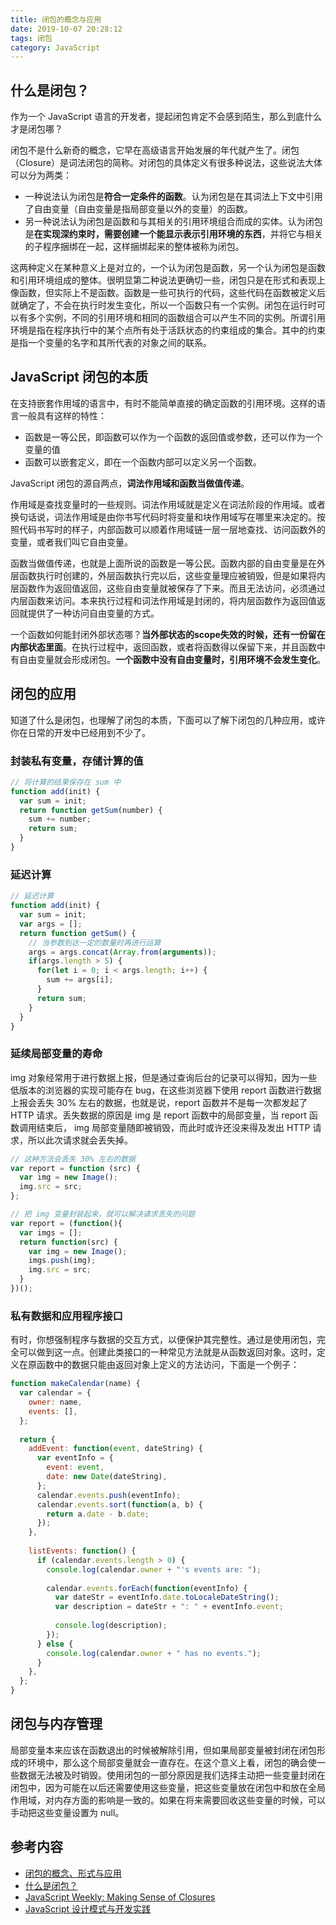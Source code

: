 ```yaml
---
title: 闭包的概念与应用
date: 2019-10-07 20:28:12
tags: 闭包
category: JavaScript
---
```


## 什么是闭包？

作为一个 JavaScript 语言的开发者，提起闭包肯定不会感到陌生，那么到底什么才是闭包哪？

闭包不是什么新奇的概念，它早在高级语言开始发展的年代就产生了。闭包（Closure）是词法闭包的简称。对闭包的具体定义有很多种说法，这些说法大体可以分为两类：
+ 一种说法认为闭包是**符合一定条件的函数**。认为闭包是在其词法上下文中引用了自由变量（自由变量是指局部变量以外的变量）的函数。
+ 另一种说法认为闭包是函数和与其相关的引用环境组合而成的实体。认为闭包是**在实现深约束时，需要创建一个能显示表示引用环境的东西**，并将它与相关的子程序捆绑在一起，这样捆绑起来的整体被称为闭包。

这两种定义在某种意义上是对立的，一个认为闭包是函数，另一个认为闭包是函数和引用环境组成的整体。很明显第二种说法更确切一些，闭包只是在形式和表现上像函数，但实际上不是函数。函数是一些可执行的代码，这些代码在函数被定义后就确定了，不会在执行时发生变化，所以一个函数只有一个实例。闭包在运行时可以有多个实例，不同的引用环境和相同的函数组合可以产生不同的实例。所谓引用环境是指在程序执行中的某个点所有处于活跃状态的约束组成的集合。其中的约束是指一个变量的名字和其所代表的对象之间的联系。

## JavaScript 闭包的本质

在支持嵌套作用域的语言中，有时不能简单直接的确定函数的引用环境。这样的语言一般具有这样的特性：
+ 函数是一等公民，即函数可以作为一个函数的返回值或参数，还可以作为一个变量的值
+ 函数可以嵌套定义，即在一个函数内部可以定义另一个函数。

JavaScript 闭包的源自两点，**词法作用域和函数当做值传递**。

作用域是查找变量时的一些规则。词法作用域就是定义在词法阶段的作用域。或者换句话说，词法作用域是由你书写代码时将变量和块作用域写在哪里来决定的。按照代码书写时的样子，内部函数可以顺着作用域链一层一层地查找、访问函数外的变量，或者我们叫它自由变量。

函数当做值传递，也就是上面所说的函数是一等公民。函数内部的自由变量是在外层函数执行时创建的，外层函数执行完以后，这些变量理应被销毁，但是如果将内层函数作为返回值返回，这些自由变量就被保存了下来。而且无法访问，必须通过内层函数来访问。本来执行过程和词法作用域是封闭的，将内层函数作为返回值返回就提供了一种访问自由变量的方式。

一个函数如何能封闭外部状态哪？**当外部状态的scope失效的时候，还有一份留在内部状态里面**。在执行过程中，返回函数，或者将函数得以保留下来，并且函数中有自由变量就会形成闭包。**一个函数中没有自由变量时，引用环境不会发生变化**。

## 闭包的应用

知道了什么是闭包，也理解了闭包的本质，下面可以了解下闭包的几种应用，或许你在日常的开发中已经用到不少了。

### 封装私有变量，存储计算的值

```javascript
// 将计算的结果保存在 sum 中
function add(init) {
  var sum = init;
  return function getSum(number) {
    sum += number;
    return sum;
  }
}
```
### 延迟计算

```javascript
// 延迟计算
function add(init) {
  var sum = init;
  var args = [];
  return function getSum() {
    // 当参数到达一定的数量时再进行运算
    args = args.concat(Array.from(arguments));
    if(args.length > 5) {
      for(let i = 0; i < args.length; i++) {
        sum += args[i];
      }
      return sum;
    }
  }
}
```

### 延续局部变量的寿命

img 对象经常用于进行数据上报，但是通过查询后台的记录可以得知，因为一些低版本的浏览器的实现可能存在 bug，在这些浏览器下使用 report 函数进行数据上报会丢失 30% 左右的数据，也就是说，report 函数并不是每一次都发起了 HTTP 请求。丢失数据的原因是 img 是 report 函数中的局部变量，当 report 函数调用结束后， img 局部变量随即被销毁，而此时或许还没来得及发出 HTTP 请求，所以此次请求就会丢失掉。

```javascript
// 这种方法会丢失 30% 左右的数据
var report = function (src) {
  var img = new Image();
  img.src = src;
};

// 把 img 变量封装起来，就可以解决请求丢失的问题
var report = (function(){
  var imgs = [];
  return function(src) {
    var img = new Image();
    imgs.push(img);
    img.src = src;
  }
})();
```

### 私有数据和应用程序接口

有时，你想强制程序与数据的交互方式，以便保护其完整性。通过是使用闭包，完全可以做到这一点。创建此类接口的一种常见方法就是从函数返回对象。这时，定义在原函数中的数据只能由返回对象上定义的方法访问，下面是一个例子：
```javascript
function makeCalendar(name) {
  var calendar = {
    owner: name,
    events: [],
  };
  
  return {
    addEvent: function(event, dateString) {
      var eventInfo = {
        event: event,
        date: new Date(dateString),
      };
      calendar.events.push(eventInfo);
      calendar.events.sort(function(a, b) {
        return a.date - b.date;
      });
    },
    
    listEvents: function() {
      if (calendar.events.length > 0) {
        console.log(calendar.owner + "'s events are: ");
        
        calendar.events.forEach(function(eventInfo) {
          var dateStr = eventInfo.date.toLocaleDateString();
          var description = dateStr + ": " + eventInfo.event;
          
          console.log(description);
        });
      } else {
        console.log(calendar.owner + " has no events.");
      }
    },
  };
}
```

## 闭包与内存管理

局部变量本来应该在函数退出的时候被解除引用，但如果局部变量被封闭在闭包形成的环境中，那么这个局部变量就会一直存在。在这个意义上看，闭包的确会使一些数据无法被及时销毁。使用闭包的一部分原因是我们选择主动把一些变量封闭在闭包中，因为可能在以后还需要使用这些变量，把这些变量放在闭包中和放在全局作用域，对内存方面的影响是一致的。如果在将来需要回收这些变量的时候，可以手动把这些变量设置为 null。

## 参考内容

- [闭包的概念、形式与应用](https://www.ibm.com/developerworks/cn/linux/l-cn-closure/#artrelatedtopics)
- [什么是闭包？](https://www.zhihu.com/question/34210214)
- [JavaScript Weekly: Making Sense of Closures](https://medium.com/launch-school/javascript-weekly-making-sense-of-closures-daa2e0b56f88)
- [JavaScript 设计模式与开发实践](https://book.douban.com/subject/26382780/)



